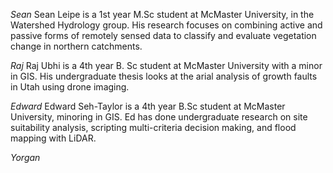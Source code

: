 *Sean*
Sean Leipe is a 1st year M.Sc student at McMaster University, in the Watershed Hydrology group. His research focuses on combining active and passive forms of remotely sensed data to classify and evaluate vegetation change in northern catchments.

*Raj*
Raj Ubhi is a 4th year B. Sc student at McMaster University with a minor in GIS. His undergraduate thesis looks at the arial analysis of growth faults in Utah using drone imaging. 

*Edward*
Edward Seh-Taylor is a 4th year B.Sc student at McMaster University, minoring in GIS. Ed has done undergraduate research on site suitability analysis, scripting multi-criteria decision making, and flood mapping with LiDAR. 

*Yorgan*
